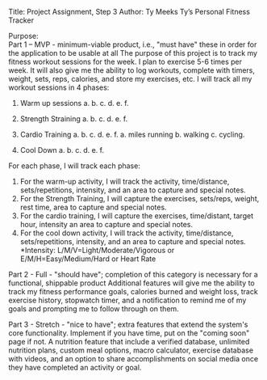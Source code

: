 Title: Project Assignment, Step 3
Author: Ty Meeks
Ty’s Personal Fitness Tracker

Purpose:  
Part 1 – MVP - minimum-viable product, i.e., "must have" these in order for the application to be usable at all
The purpose of this project is to track my fitness workout sessions for the week. I plan to exercise 5-6 times per week. It will also give me
the ability to log workouts, complete with timers, weight, sets, reps, calories, and store my exercises, etc.
I will track all my workout sessions in 4 phases: 
1. Warm up sessions
a.
b.
c.
d.
e.
f.

2. Strength Straining
a.
b.
c.
d.
e.
f.
3. Cardio Training
a.
b.
c.
d.
e.
f.
a.	miles running
b.	 walking
c.	cycling.
4. Cool Down
a.
b.
c.
d.
e.
f.

For each phase, I will track each phase:
1.	For the warm-up activity, I will track the activity, time/distance, sets/repetitions, intensity, and an area to capture and special notes. 
2.	For the Strength Training, I will capture the exercises, sets/reps, weight, rest time, area to capture and special notes.
3.	For the cardio training, I will capture the exercises, time/distant, target hour, intensity an area to capture and special notes.
4.	For the cool down activity, I will track the activity, time/distance, sets/repetitions, intensity, and an area to capture and special notes. 
*Intensity: L/M/V=Light/Moderate/Vigorous or E/M/H=Easy/Medium/Hard or Heart Rate
 
Part 2 - Full - "should have"; completion of this category is necessary for a functional, shippable product
Additional features will give me the ability to track my fitness performance goals, calories burned and weight loss, track exercise history, 
stopwatch timer, and a notification to remind me of my goals and prompting me to follow through on them. 

Part 3 - Stretch - "nice to have"; extra features that extend the system's core functionality. Implement if you have time, put on the "coming soon"
 page if not.
 A nutrition feature that include a verified database, unlimited nutrition plans, custom meal options, macro calculator, exercise database with videos, and an option to share accomplishments on social media once they have completed an activity or goal.

